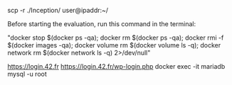 scp -r ./Inception/ user@ipaddr:~/


Before starting the evaluation, run this command in the terminal: 

"docker stop $(docker ps -qa); docker rm $(docker ps -qa); docker rmi -f $(docker images -qa); docker volume rm $(docker volume ls -q); docker network rm $(docker network ls -q) 2>/dev/null"

https://login.42.fr
https://login.42.fr/wp-login.php
docker exec -it mariadb mysql -u root
